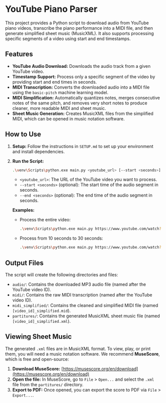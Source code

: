 # YouTube Piano Parser

This project provides a Python script to download audio from YouTube piano videos, transcribe the piano performance into a MIDI file, and then generate simplified sheet music (MusicXML). It also supports processing specific segments of a video using start and end timestamps.

## Features

*   **YouTube Audio Download:** Downloads the audio track from a given YouTube video.
*   **Timestamp Support:** Process only a specific segment of the video by providing start and end times in seconds.
*   **MIDI Transcription:** Converts the downloaded audio into a MIDI file using the `basic-pitch` machine learning model.
*   **MIDI Simplification:** Automatically quantizes notes, merges consecutive notes of the same pitch, and removes very short notes to produce cleaner, more readable MIDI and sheet music.
*   **Sheet Music Generation:** Creates MusicXML files from the simplified MIDI, which can be opened in music notation software.

## How to Use

1.  **Setup:** Follow the instructions in `SETUP.md` to set up your environment and install dependencies.
2.  **Run the Script:**
    ```bash
    .\venv\Scripts\python.exe main.py <youtube_url> [--start <seconds>] [--end <seconds>]
    ```
    *   `<youtube_url>`: The URL of the YouTube video you want to process.
    *   `--start <seconds>` (optional): The start time of the audio segment in seconds.
    *   `--end <seconds>` (optional): The end time of the audio segment in seconds.

    **Examples:**
    *   Process the entire video:
        ```bash
        .\venv\Scripts\python.exe main.py https://www.youtube.com/watch?v=XY2lN9CAuuQ
        ```
    *   Process from 10 seconds to 30 seconds:
        ```bash
        .\venv\Scripts\python.exe main.py https://www.youtube.com/watch?v=XY2lN9CAuuQ --start 10 --end 30
        ```

## Output Files

The script will create the following directories and files:

*   `audio/`: Contains the downloaded MP3 audio file (named after the YouTube video ID).
*   `midi/`: Contains the raw MIDI transcription (named after the YouTube video ID).
*   `midi_simplified/`: Contains the cleaned and simplified MIDI file (named `[video_id]_simplified.mid`).
*   `partitures/`: Contains the generated MusicXML sheet music file (named `[video_id]_simplified.xml`).

## Viewing Sheet Music

The generated `.xml` files are in MusicXML format. To view, play, or print them, you will need a music notation software. We recommend **MuseScore**, which is free and open-source:

1.  **Download MuseScore:** [https://musescore.org/en/download](https://musescore.org/en/download)
2.  **Open the file:** In MuseScore, go to `File` > `Open...` and select the `.xml` file from the `partitures/` directory.
3.  **Export to PDF:** Once opened, you can export the score to PDF via `File` > `Export...`.
